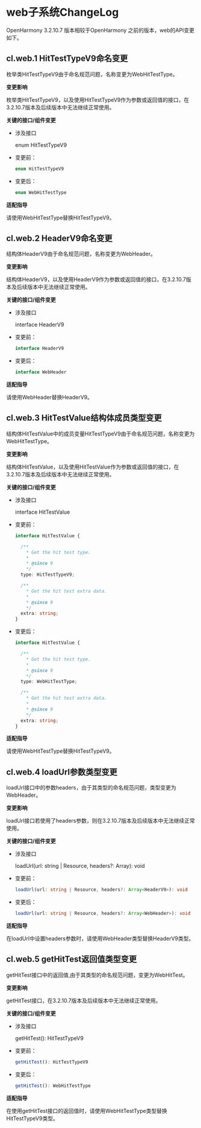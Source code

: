 # web子系统ChangeLog

OpenHarmony 3.2.10.7 版本相较于OpenHarmony 之前的版本，web的API变更如下。

## cl.web.1 HitTestTypeV9命名变更

枚举类HitTestTypeV9由于命名规范问题，名称变更为WebHitTestType。

**变更影响**

枚举类HitTestTypeV9，以及使用HitTestTypeV9作为参数或返回值的接口，在3.2.10.7版本及后续版本中无法继续正常使用。

**关键的接口/组件变更**

- 涉及接口

  enum HitTestTypeV9

- 变更前：

  ```ts
  enum HitTestTypeV9
  ```

- 变更后：

  ```ts
  enum WebHitTestType
  ```

**适配指导**

请使用WebHitTestType替换HitTestTypeV9。

## cl.web.2 HeaderV9命名变更

结构体HeaderV9由于命名规范问题，名称变更为WebHeader。

**变更影响**

结构体HeaderV9，以及使用HeaderV9作为参数或返回值的接口，在3.2.10.7版本及后续版本中无法继续正常使用。

**关键的接口/组件变更**

- 涉及接口

  interface HeaderV9

- 变更前：

  ```ts
  interface HeaderV9
  ```

- 变更后：

  ```ts
  interface WebHeader
  ```

**适配指导**

请使用WebHeader替换HeaderV9。

## cl.web.3 HitTestValue结构体成员类型变更

结构体HitTestValue中的成员变量HitTestTypeV9由于命名规范问题，名称变更为WebHitTestType。

**变更影响**

结构体HitTestValue，以及使用HitTestValue作为参数或返回值的接口，在3.2.10.7版本及后续版本中无法继续正常使用。

**关键的接口/组件变更**

- 涉及接口

  interface HitTestValue

- 变更前：

  ```ts
  interface HitTestValue {

    /**
      * Get the hit test type.
      *
      * @since 9
      */
    type: HitTestTypeV9;

    /**
      * Get the hit test extra data.
      *
      * @since 9
      */
    extra: string;
  }
  ```

- 变更后：

  ```ts
  interface HitTestValue {

    /**
      * Get the hit test type.
      *
      * @since 9
      */
    type: WebHitTestType;

    /**
      * Get the hit test extra data.
      *
      * @since 9
      */
    extra: string;
  }
  ```

**适配指导**

请使用WebHitTestType替换HitTestTypeV9。

## cl.web.4 loadUrl参数类型变更

loadUrl接口中的参数headers，由于其类型的命名规范问题，类型变更为WebHeader。

**变更影响**

loadUrl接口若使用了headers参数，则在3.2.10.7版本及后续版本中无法继续正常使用。

**关键的接口/组件变更**

- 涉及接口

  loadUrl(url: string | Resource, headers?: Array<HeaderV9>): void

- 变更前：

  ```ts
  loadUrl(url: string | Resource, headers?: Array<HeaderV9>): void
  ```

- 变更后：

  ```ts
  loadUrl(url: string | Resource, headers?: Array<WebHeader>): void
  ```

**适配指导**

在loadUrl中设置headers参数时，请使用WebHeader类型替换HeaderV9类型。

## cl.web.5 getHitTest返回值类型变更

getHitTest接口中的返回值,由于其类型的命名规范问题，变更为WebHitTest。

**变更影响**

getHitTest接口，在3.2.10.7版本及后续版本中无法继续正常使用。

**关键的接口/组件变更**

- 涉及接口

  getHitTest(): HitTestTypeV9

- 变更前：

  ```ts
  getHitTest(): HitTestTypeV9
  ```

- 变更后：

  ```ts
  getHitTest(): WebHitTestType
  ```

**适配指导**

在使用getHitTest接口的返回值时，请使用WebHitTestType类型替换HitTestTypeV9类型。